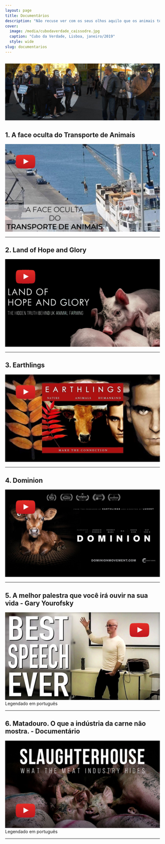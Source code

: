 ```yaml
---
layout: page
title: Documentários
description: "Não recuse ver com os seus olhos aquilo que os animais têm de suportar com o próprio corpo."
cover:
  image: /media/cubodaverdade_caissodre.jpg
  caption: "Cubo da Verdade, Lisboa, janeiro/2019"
  style: wide
slug: documentarios
---
```



![](/media/cubodaverdade_caissodre.jpg)
---

## 1. A face oculta do Transporte de Animais

[![](/media-vegan/a_face_oculta.jpg)](https://www.youtube.com/watch?v=ClSkV_1hBag)

---

## 2. Land of Hope and Glory

[![](/media-vegan/land_hope_glory.jpg)](https://www.youtube.com/watch?v=dvtVkNofcq8)

---

## 3. Earthlings

[![](/media-vegan/earthlings.jpg)](https://www.youtube.com/watch?v=wSMI-KLnUGk)

---

## 4. Dominion

[![](/media-vegan/dominion.jpg)](https://www.youtube.com/watch?v=PZO04lrg0rs)

---

## 5. A melhor palestra que você irá ouvir na sua vida - Gary Yourofsky

[![](/media-vegan/gary-yourofsky.jpg)](https://www.youtube.com/watch?v=8bH-doHSY_o)
Legendado em português

---

## 6. Matadouro. O que a indústria da carne não mostra. - Documentário

[![](/media-vegan/slaughterhouse-documentary.jpg)](https://www.youtube.com/watch?v=0VbTT5GUqBk)
Legendado em português

---
